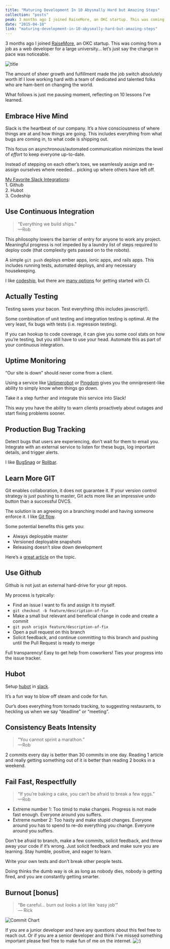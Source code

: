 ```yaml
---
title: "Maturing Development In 10 Abysmally Hard but Amazing Steps"
collection: "posts"
peak: 3 months ago I joined RaiseMore, an OKC startup. This was coming from a job as a web…
date: "2015-04-18"
link: "maturing-development-in-10-abysmally-hard-but-amazing-steps"
---
```

<div class="entry__content">

3 months ago I joined [RaiseMore](http://raisemore.com), an OKC startup. This was coming from a job as a web developer for a large university… let’s just say the change in pace was noticeable.

![title](http://ryanlabouve.com/wp-content/uploads/2015/04/wpid-ryanlabouve__Ryan_LaBouve_.jpg)

The amount of sheer growth and fulfillment made the job switch absolutely worth it! I love working hard with a team of dedicated and talented folks who are ham-bent on changing the world.

What follows is just me pausing moment, reflecting on 10 lessons I’ve learned.

## Embrace Hive Mind

Slack is the heartbeat of our company. It’s a hive consciousness of where things are at and how things are going. This includes everything from what bugs are coming in, to what code is shipping out.

This focus on asynchronous/automated communication minimizes the level of _effort_ to keep everyone up-to-date.

Instead of stepping on each other’s toes, we seamlessly assign and re-assign ourselves where needed… picking up where others have left off.

[My Favorite Slack Integrations](https://slack.com/integrations):  
1\. Github  
2\. Hubot  
3\. Codeship

## Use Continuous Integration

> “Everything we build ships.”  
> —Rob

This philosophy lowers the barrier of entry for anyone to work any project. Meaningful progress is not impeded by a laundry list of steps required to deploy code (that complexity gets passed on to the robots).

A simple `git push` deploys ember apps, ionic apps, and rails apps. This includes running tests, automated deploys, and any necessary housekeeping.

I like [codeship](http://codeship.com), but there are [many options](http://www.yegor256.com/2014/10/05/ten-hosted-continuous-integration-services.html) for getting started with CI.

## Actually Testing

Testing saves your bacon. Test everything (this includes javascript!).

Some combination of unit testing and integration testing is optimal. At the very least, fix bugs with tests (i.e. regression testing).

If you can hookup to code coverage, it can give you some cool stats on how you’re testing, but you still have to use your head. Automate this as part of your continuous integration.

## Uptime Monitoring

“Our site is down” should never come from a client.

Using a service like [Uptimerobot](https://uptimerobot.com/) or [Pingdom](https://www.pingdom.com/) gives you the omnipresent-like ability to simply know when things go down.

Take it a step further and integrate this service into Slack!

This way you have the ability to warn clients proactively about outages and start fixing problems sooner.

## Production Bug Tracking

Detect bugs that users are experiencing, don’t wait for them to email you. Integrate with an external service to listen for these bugs, log important details, and trigger alerts.

I like [BugSnag](https://bugsnag.com/) or [Rollbar](https://rollbar.com/).

## Learn More GIT

Git enables collaboration, it does not guarantee it. If your version control strategy is just pushing to master, Git acts more like an impressive undo button than a successful DVCS.

The solution is an agreeing on a branching model and having someone enforce it. I like [Git flow](https://www.atlassian.com/git/tutorials/comparing-workflows/gitflow-workflow).

Some potential benefits this gets you:  
* Always deployable master  
* Versioned deployable snapshots  
* Releasing doesn’t slow down development

Here’s a [great article](http://nvie.com/posts/a-successful-git-branching-model/) on the topic.

## Use Github

Github is not just an external hard-drive for your git repos.

My process is typically:  
* Find an issue I want to fix and assign it to myself.  
* `git checkout -b feature/description-of-fix`  
* Make a small but relevant and beneficial change in code and create a commit  
* `git push origin feature/description-of-fix`  
* Open a pull request on this branch  
* Solicit feedback, and continue committing to this branch and pushing until the Pull Request is ready to merge

Full transparency! Easy to get help from coworkers! Ties your progress into the issue tracker.

## Hubot

Setup [hubot](https://hubot.github.com/) in [slack](https://github.com/slackhq/hubot-slack).

It’s a fun way to blow off steam and code for fun.

Our’s does everything from tornado tracking, to suggesting restaurants, to heckling us when we say “deadline” or “meeting”.

## Consistency Beats Intensity

> “You cannot sprint a marathon.”  
> —Rob

2 commits every day is better than 30 commits in one day. Reading 1 article and really getting something out of it is better than reading 2 books in a weekend.

## Fail Fast, Respectfully

> “If you’re baking a cake, you can’t be afraid to break a few eggs.”  
> —Rob

*   Extreme number 1: Too timid to make changes. Progress is not made fast enough. Everyone around you suffers.
*   Extreme number 2: Too hasty and make stupid changes. Everyone around you has to spend to re-do everything you change. Everyone around you suffers.

Don’t be afraid to branch, make a few commits, solicit feedback, and throw away your code if it’s wrong. Just solicit feedback and make sure you are learning. Stay humble, positive, and eager to learn.

Write your own tests and don’t break other people tests.

Doing thinks the dumb way is ok as long as nobody dies, nobody is getting fired, and you are constantly getting smarter.

## Burnout [bonus]

> “Be careful… burn out looks a lot like ‘easy job’”  
> — Rick

![Commit Chart](http://ryanlabouve.com/wp-content/uploads/2015/04/wpid-ryanlabouve__Ryan_LaBouve_.jpg)

If you are a junior developer and have any questions about this feel free to reach out. Or if you are a senior developer and think I’ve missed something important please feel free to make fun of me on the internet. ![:)](http://ryanlabouve.com/wp-includes/images/smilies/simple-smile.png)

</div>
